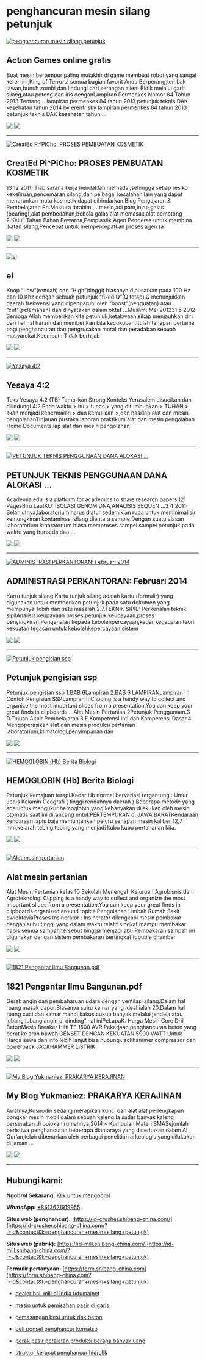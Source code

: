 # penghancuran mesin silang petunjuk

<a href="https://swt.shibang-china.com/?l=id&img&k=penghancuran+mesin+silang+petunjuk" target="_blank">![penghancuran mesin silang petunjuk](http://static.shibang-china.com/all-800x300/951.jpg)</a>

## Action Games online gratis
Buat mesin bertempur paling mutakhir di game membuat robot yang sangat keren ini,King of Terrors! semua bagian favorit Anda.Berperang,tembak lawan,bunuh zombi,dan lindungi dari serangan alien! Bidik melalui garis silang,atau potong dan iris denganLampiran Permenkes Nomor 84 Tahun 2013 Tentang …lampiran permenkes 84 tahun 2013 petunjuk teknis DAK kesehatan tahun 2014 by erenfrisky lampiran permenkes 84 tahun 2013 petunjuk teknis DAK kesehatan tahun …


<a href="https://whatsapp.shibangsoft.com/WhatsApp.php" target="_blank" title="WhatsApp">![](http://static.shibang-china.com/icon/whatsapp.png)</a> <a href="https://swt.shibang-china.com/?l=id&icon&k=penghancuran+mesin+silang+petunjuk" target="_blank">![](http://static.shibang-china.com/icon/chat-id.png)</a>

---

<a href="https://swt.shibang-china.com/?l=id&img&k=penghancuran+mesin+silang+petunjuk" target="_blank">![CreatEd Pi^PiCho: PROSES PEMBUATAN KOSMETIK](http://static.shibang-china.com/all-800x300/971.jpg)</a>

## CreatEd Pi^PiCho: PROSES PEMBUATAN KOSMETIK
13 12 2011· Tiap sarana kerja hendaklah memadai,sehingga setiap resiko kekeliruan,pencemaran silang,dan pelbagai kesalahan lain yang dapat menurunkan mutu kosmetik dapat dihindarkan.Blog Pengajaran & Pembelajaran Pn.Mastura Ibrahim: …mesin,aci pam,injap,galas (bearing),alat pembedahan,bebola galas,alat memasak,alat pemotong 2.Keluli Tahan Bahan Pewarna,Pemplastik,Agen Pengeras untuk membina ikatan silang,Pencepat untuk mempercepatkan proses agen (a


<a href="https://whatsapp.shibangsoft.com/WhatsApp.php" target="_blank" title="WhatsApp">![](http://static.shibang-china.com/icon/whatsapp.png)</a> <a href="https://swt.shibang-china.com/?l=id&icon&k=penghancuran+mesin+silang+petunjuk" target="_blank">![](http://static.shibang-china.com/icon/chat-id.png)</a>

---

<a href="https://swt.shibang-china.com/?l=id&img&k=penghancuran+mesin+silang+petunjuk" target="_blank">![el](http://static.shibang-china.com/all-800x300/1425.jpg)</a>

## el
Knop “Low”(rendah) dan “High”(tinggi) biasanya dipusatkan pada 100 Hz dan 10 Khz dengan sebuah petunjuk “fixed Q”(Q tetap).Q menunjukkan daerah frekwensi yang dipengaruhi oleh “boost”(penguatan) atau “cut”(pelemahan) dan dinyatakan dalam oktaf …Muslim: Mei 201231 5 2012· Semoga Allah memberikan kita petunjuk,ketakwaan,sikap menjauhkan diri dari hal hal haram dan memberikan kita kecukupan.Itulah tahapan pertama bagi penghancuran dan pengrusakan moral dan peradaban sebuah masyarakat.Keempat : Tidak berhijab


<a href="https://whatsapp.shibangsoft.com/WhatsApp.php" target="_blank" title="WhatsApp">![](http://static.shibang-china.com/icon/whatsapp.png)</a> <a href="https://swt.shibang-china.com/?l=id&icon&k=penghancuran+mesin+silang+petunjuk" target="_blank">![](http://static.shibang-china.com/icon/chat-id.png)</a>

---

<a href="https://swt.shibang-china.com/?l=id&img&k=penghancuran+mesin+silang+petunjuk" target="_blank">![Yesaya 4:2](http://static.shibang-china.com/all-800x300/209.jpg)</a>

## Yesaya 4:2
Teks Yesaya 4:2 (TB) Tampilkan Strong Konteks Yerusalem disucikan dan dilindungi 4:2 Pada waktu > itu > tunas > yang ditumbuhkan > TUHAN > akan menjadi kepermaian > dan kemuliaan >,dan hasillap alat dan mesin pengolahanTinjauan pustaka laporan praktikum alat dan mesin pengolahan Home Documents lap alat dan mesin pengolahan


<a href="https://whatsapp.shibangsoft.com/WhatsApp.php" target="_blank" title="WhatsApp">![](http://static.shibang-china.com/icon/whatsapp.png)</a> <a href="https://swt.shibang-china.com/?l=id&icon&k=penghancuran+mesin+silang+petunjuk" target="_blank">![](http://static.shibang-china.com/icon/chat-id.png)</a>

---

<a href="https://swt.shibang-china.com/?l=id&img&k=penghancuran+mesin+silang+petunjuk" target="_blank">![PETUNJUK TEKNIS PENGGUNAAN DANA ALOKASI …](http://static.shibang-china.com/all-800x300/211.jpg)</a>

## PETUNJUK TEKNIS PENGGUNAAN DANA ALOKASI …
Academia.edu is a platform for academics to share research papers.121 PagesBiru LautKU: ISOLASI GENOM DNA,ANALISIS SEQUEN …3 4 2011· Selanjutnya,laboratorium harus diatur sedemikian rupa untuk meminimalisir kemungkinan kontaminasi silang diantara sample.Dengan suatu alasan laboratorium laboratorium biasa memproses sampel sampel petunjuk pada waktu yang berbeda dan …


<a href="https://whatsapp.shibangsoft.com/WhatsApp.php" target="_blank" title="WhatsApp">![](http://static.shibang-china.com/icon/whatsapp.png)</a> <a href="https://swt.shibang-china.com/?l=id&icon&k=penghancuran+mesin+silang+petunjuk" target="_blank">![](http://static.shibang-china.com/icon/chat-id.png)</a>

---

<a href="https://swt.shibang-china.com/?l=id&img&k=penghancuran+mesin+silang+petunjuk" target="_blank">![ADMINISTRASI PERKANTORAN: Februari 2014](http://static.shibang-china.com/all-800x300/7.jpg)</a>

## ADMINISTRASI PERKANTORAN: Februari 2014
Kartu tunjuk silang Kartu tunjuk silang adalah kartu (formulir) yang digunakan untuk memberikan petunjuk pada satu dokumen yang mempunyai lebih dari satu masalah.2.7.TEKNIK SIPIL: Perkenalan teknik sipilAnalisis keupayaan proses,petunjuk keupayaan,proses penyingkiran.Pengenalan kepada kebolehpercayaan,kadar kegagalan teori kekuatan tegasan untuk kebolehkepercayaan,sistem


<a href="https://whatsapp.shibangsoft.com/WhatsApp.php" target="_blank" title="WhatsApp">![](http://static.shibang-china.com/icon/whatsapp.png)</a> <a href="https://swt.shibang-china.com/?l=id&icon&k=penghancuran+mesin+silang+petunjuk" target="_blank">![](http://static.shibang-china.com/icon/chat-id.png)</a>

---

<a href="https://swt.shibang-china.com/?l=id&img&k=penghancuran+mesin+silang+petunjuk" target="_blank">![Petunjuk pengisian ssp](http://static.shibang-china.com/all-800x300/733.jpg)</a>

## Petunjuk pengisian ssp
Petunjuk pengisian ssp 1.BAB 6Lampiran 2.BAB 6 LAMPIRANLampiran I : Contoh Pengisian SSPLampran II Clipping is a handy way to collect and organize the most important slides from a presentation.You can keep your great finds in clipboards …Alat Mesin Pertanian 2Petunjuk Penggunaan.3 D.Tujuan Akhir Pembelajaran.3 E.Kompetensi Inti dan Kompetensi Dasar.4 Mengoperasikan alat dan mesin produksi pertanian laboratorium,klimatologi,penyimpanan dan


<a href="https://whatsapp.shibangsoft.com/WhatsApp.php" target="_blank" title="WhatsApp">![](http://static.shibang-china.com/icon/whatsapp.png)</a> <a href="https://swt.shibang-china.com/?l=id&icon&k=penghancuran+mesin+silang+petunjuk" target="_blank">![](http://static.shibang-china.com/icon/chat-id.png)</a>

---

<a href="https://swt.shibang-china.com/?l=id&img&k=penghancuran+mesin+silang+petunjuk" target="_blank">![HEMOGLOBIN (Hb) Berita Biologi](http://static.shibang-china.com/all-800x300/449.jpg)</a>

## HEMOGLOBIN (Hb) Berita Biologi
Petunjuk kemajuan terapi.Kadar Hb normal bervariasi tergantung : Umur Jenis Kelamin Geografi ( tinggi rendahnya daerah ).Beberapa metode yang ada untuk mengukur hemoglobin,yang kebanyakan dilakukan oleh mesin otomatis saat ini dirancang untukPERTEMPURAN di JAWA BARATKendaraan kendaraan lapis baja memuntahkan peluru senapan mesin kaliber 12,7 mm,ke arah tebing tebing yang menjadi kubu kubu pertahanan kita.


<a href="https://whatsapp.shibangsoft.com/WhatsApp.php" target="_blank" title="WhatsApp">![](http://static.shibang-china.com/icon/whatsapp.png)</a> <a href="https://swt.shibang-china.com/?l=id&icon&k=penghancuran+mesin+silang+petunjuk" target="_blank">![](http://static.shibang-china.com/icon/chat-id.png)</a>

---

<a href="https://swt.shibang-china.com/?l=id&img&k=penghancuran+mesin+silang+petunjuk" target="_blank">![Alat mesin pertanian](http://static.shibang-china.com/all-800x300/1212.jpg)</a>

## Alat mesin pertanian
Alat Mesin Pertanian kelas 10 Sekolah Menengah Kejuruan Agrobisnis dan Agroteknologi Clipping is a handy way to collect and organize the most important slides from a presentation.You can keep your great finds in clipboards organized around topics.Pengolahan Limbah Rumah Sakit dwioktaviaProses Insinerator : Insinerator dilengkapi mesin pembakar dengan suhu tinggi yang dalam waktu relatif singkat mampu membakar habis semua sampah tersebut hingga menjadi abu.Pembakaran sampah ini digunakan dengan sistem pembakaran bertingkat (double chamber


<a href="https://whatsapp.shibangsoft.com/WhatsApp.php" target="_blank" title="WhatsApp">![](http://static.shibang-china.com/icon/whatsapp.png)</a> <a href="https://swt.shibang-china.com/?l=id&icon&k=penghancuran+mesin+silang+petunjuk" target="_blank">![](http://static.shibang-china.com/icon/chat-id.png)</a>

---

<a href="https://swt.shibang-china.com/?l=id&img&k=penghancuran+mesin+silang+petunjuk" target="_blank">![1821 Pengantar Ilmu Bangunan.pdf](http://static.shibang-china.com/all-800x300/547.jpg)</a>

## 1821 Pengantar Ilmu Bangunan.pdf
Gerak angin dan pembaharuan udara dengan ventilasi silang.Dalam hal ruang masak dapur.Biasanya suhu kamar yang ideal ialah 20.Dalam hal ruang cuci dan kamar mandi kakus.cukup banyak.melalui jendela atau lubang lubang angin di dinding".hal iniPeLapaK: Harga Mesin Core Drill BetonMesin Breaker Hilti TE 1500 AVR Pekerjaan penghancuran beton yang berat ke arah bawah.GENSET DENGAN KEKUATAN 5000 WATT Untuk Harga sewa dan info lebih lanjut bisa hubungi.jackhammer compressor dan powerpack JACKHAMMER LISTRIK


<a href="https://whatsapp.shibangsoft.com/WhatsApp.php" target="_blank" title="WhatsApp">![](http://static.shibang-china.com/icon/whatsapp.png)</a> <a href="https://swt.shibang-china.com/?l=id&icon&k=penghancuran+mesin+silang+petunjuk" target="_blank">![](http://static.shibang-china.com/icon/chat-id.png)</a>

---

<a href="https://swt.shibang-china.com/?l=id&img&k=penghancuran+mesin+silang+petunjuk" target="_blank">![My Blog Yukmaniez: PRAKARYA KERAJINAN](http://static.shibang-china.com/all-800x300/1415.jpg)</a>

## My Blog Yukmaniez: PRAKARYA KERAJINAN
Awalnya,Kusnodin sedang merapikan kunci dan alat alat perlengkapan bongkar mesin mobil dalam sebuah kaleng.Ia sadar banyak kaleng berserakan di pojokan rumahnya,2014 ~ Kumpulan Materi SMASejumlah peristiwa penghancuran,beberapa diantaraya yang diceritakan dalam Al Qur’an,telah dibenarkan oleh berbagai penelitian arkeologis yang dilakukan di jaman …


<a href="https://whatsapp.shibangsoft.com/WhatsApp.php" target="_blank" title="WhatsApp">![](http://static.shibang-china.com/icon/whatsapp.png)</a> <a href="https://swt.shibang-china.com/?l=id&icon&k=penghancuran+mesin+silang+petunjuk" target="_blank">![](http://static.shibang-china.com/icon/chat-id.png)</a>

---
## Hubungi kami:

**Ngobrol Sekarang:** [Klik untuk mengobrol](https://swt.shibang-china.com?l=id&contact&k=penghancuran+mesin+silang+petunjuk)

**WhatsApp:**  [+8613621919955](https://whatsapp.shibangsoft.com/WhatsApp.php)

**Situs web (penghancur):** [https://id-crusher.shibang-china.com/](https://id-crusher.shibang-china.com/?l=id&contact&k=penghancuran+mesin+silang+petunjuk)

**Situs web (pabrik):** [https://id-mill.shibang-china.com/](https://id-mill.shibang-china.com/?l=id&contact&k=penghancuran+mesin+silang+petunjuk)

**Formulir pertanyaan:** [https://form.shibang-china.com](https://form.shibang-china.com?l=id&contact&k=penghancuran+mesin+silang+petunjuk)

* [dealer ball mill di india udumalpet](../29/dealer%20ball%20mill%20di%20india%20udumalpet.md)

* [mesin untuk pemisahan pasir di garis](../21/mesin%20untuk%20pemisahan%20pasir%20di%20garis.md)

* [pemasangan besi untuk dak beton](../23/pemasangan%20besi%20untuk%20dak%20beton.md)

* [beli ponsel penghancur komatsu](../29/beli%20ponsel%20penghancur%20komatsu.md)

* [perak pasir peralatan produksi berapa banyak uang](../30/perak%20pasir%20peralatan%20produksi%20berapa%20banyak%20uang.md)

* [struktur kerucut penghancur hidrolik](../22/struktur%20kerucut%20penghancur%20hidrolik.md)